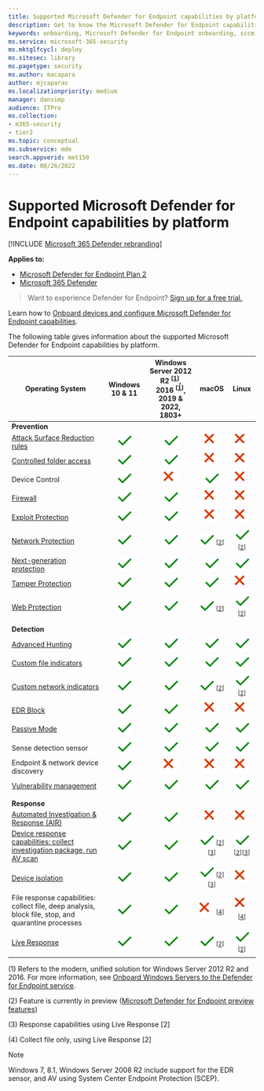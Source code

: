 ```yaml
---
title: Supported Microsoft Defender for Endpoint capabilities by platform
description: Get to know the Microsoft Defender for Endpoint capabilities supported for Windows 10 devices, servers, and non-Windows devices.
keywords: onboarding, Microsoft Defender for Endpoint onboarding, sccm, group policy, mdm, local script, detection test
ms.service: microsoft-365-security
ms.mktglfcycl: deploy
ms.sitesec: library
ms.pagetype: security
ms.author: macapara
author: mjcaparas
ms.localizationpriority: medium
manager: dansimp
audience: ITPro
ms.collection:
- m365-security
- tier2
ms.topic: conceptual
ms.subservice: mde
search.appverid: met150
ms.date: 08/26/2022
---
```


# Supported Microsoft Defender for Endpoint capabilities by platform

[!INCLUDE [Microsoft 365 Defender rebranding](../../includes/microsoft-defender.md)]

**Applies to:**
- [Microsoft Defender for Endpoint Plan 2](https://go.microsoft.com/fwlink/p/?linkid=2154037)
- [Microsoft 365 Defender](https://go.microsoft.com/fwlink/?linkid=2118804)

> Want to experience Defender for Endpoint? [Sign up for a free trial.](https://signup.microsoft.com/create-account/signup?products=7f379fee-c4f9-4278-b0a1-e4c8c2fcdf7e&ru=https://aka.ms/MDEp2OpenTrial?ocid=docs-wdatp-onboardconfigure-abovefoldlink)

Learn how to [Onboard devices and configure Microsoft Defender for Endpoint capabilities](onboard-configure.md).

The following table gives information about the supported Microsoft Defender for Endpoint capabilities by platform.

|Operating System|Windows 10 & 11|Windows Server 2012 R2 <sup>[[1](#fn1)]</sup>, <br> 2016 <sup>[[1](#fn1)]</sup>, <br> 2019 & 2022, <br> 1803+|macOS|Linux|
|---|:---:|:---:|:---:|:---:|
|**Prevention**|||||
|[Attack Surface Reduction rules](attack-surface-reduction.md)|![Yes.](images/svg/check-yes.svg)|![Yes.](images/svg/check-yes.svg)|![No](images/svg/check-no.svg)|![No](images/svg/check-no.svg)|
|[Controlled folder access](controlled-folders.md)|![Yes.](images/svg/check-yes.svg)|![Yes.](images/svg/check-yes.svg)|![No](images/svg/check-no.svg)|![No](images/svg/check-no.svg)|
|Device Control|![Yes.](images/svg/check-yes.svg)|![No](images/svg/check-no.svg)|![Yes.](images/svg/check-yes.svg)|![No](images/svg/check-no.svg)|
|[Firewall](host-firewall-reporting.md)|![Yes.](images/svg/check-yes.svg)|![Yes.](images/svg/check-yes.svg)|![No](images/svg/check-no.svg)|![No](images/svg/check-no.svg)|
|[Exploit Protection](exploit-protection.md)|![Yes.](images/svg/check-yes.svg)|![Yes.](images/svg/check-yes.svg)|![No](images/svg/check-no.svg)|![No](images/svg/check-no.svg)|
|[Network Protection](network-protection.md)|![Yes.](images/svg/check-yes.svg)|![Yes.](images/svg/check-yes.svg)|![Yes.](images/svg/check-yes.svg) <sup>[[2](#fn2)]</sup>|![Yes.](images/svg/check-yes.svg) <sup>[[2](#fn2)]</sup>|
|[Next-generation protection](next-generation-protection.md)|![Yes.](images/svg/check-yes.svg)|![Yes.](images/svg/check-yes.svg)|![Yes.](images/svg/check-yes.svg)|![Yes.](images/svg/check-yes.svg)|
|[Tamper Protection](prevent-changes-to-security-settings-with-tamper-protection.md)|![Yes.](images/svg/check-yes.svg)|![Yes.](images/svg/check-yes.svg)|![Yes.](images/svg/check-yes.svg)|![No](images/svg/check-no.svg)|
|[Web Protection](web-protection-overview.md)|![Yes.](images/svg/check-yes.svg)|![Yes.](images/svg/check-yes.svg)|![Yes.](images/svg/check-yes.svg) <sup>[[2](#fn2)]</sup>|![Yes.](images/svg/check-yes.svg) <sup>[[2](#fn2)]</sup>|
||||||
|**Detection**|||||
|[Advanced Hunting](../defender/advanced-hunting-overview.md)|![Yes.](images/svg/check-yes.svg)|![Yes.](images/svg/check-yes.svg)|![Yes.](images/svg/check-yes.svg)|![Yes.](images/svg/check-yes.svg)|
|[Custom file indicators](indicator-file.md)|![Yes.](images/svg/check-yes.svg)|![Yes.](images/svg/check-yes.svg)|![Yes.](images/svg/check-yes.svg)|![Yes.](images/svg/check-yes.svg)|
|[Custom network indicators](indicator-ip-domain.md)|![Yes.](images/svg/check-yes.svg)|![Yes.](images/svg/check-yes.svg)|![Yes.](images/svg/check-yes.svg) <sup>[[2](#fn2)]</sup>|![Yes.](images/svg/check-yes.svg) <sup>[[2](#fn2)]</sup>|
|[EDR Block](edr-in-block-mode.md)|![Yes.](images/svg/check-yes.svg)|![Yes.](images/svg/check-yes.svg)|![No](images/svg/check-no.svg)|![No](images/svg/check-no.svg)|
|[Passive Mode](microsoft-defender-antivirus-compatibility.md)|![Yes.](images/svg/check-yes.svg)|![Yes.](images/svg/check-yes.svg)|![Yes.](images/svg/check-yes.svg)|![Yes.](images/svg/check-yes.svg)|
|Sense detection sensor|![Yes.](images/svg/check-yes.svg)|![Yes.](images/svg/check-yes.svg)|![Yes.](images/svg/check-yes.svg)|![Yes.](images/svg/check-yes.svg)|
|Endpoint & network device discovery|![Yes.](images/svg/check-yes.svg)|![No](images/svg/check-no.svg)|![No](images/svg/check-no.svg)|![No](images/svg/check-no.svg)|
|[Vulnerability management](../defender-vulnerability-management/defender-vulnerability-management.md)|![Yes.](images/svg/check-yes.svg)|![Yes.](images/svg/check-yes.svg)|![Yes.](images/svg/check-yes.svg)|![Yes.](images/svg/check-yes.svg)|
||||||
|**Response**|||||
|[Automated Investigation & Response (AIR)](automated-investigations.md)|![Yes.](images/svg/check-yes.svg)|![Yes.](images/svg/check-yes.svg)|![No](images/svg/check-no.svg)|![No](images/svg/check-no.svg)|
|[Device response capabilities: collect investigation package, run AV scan](respond-machine-alerts.md)|![Yes.](images/svg/check-yes.svg)|![Yes.](images/svg/check-yes.svg)|![Yes.](images/svg/check-yes.svg) <sup>[[2](#fn2)][[3](#fn3)]</sup>|![Yes.](images/svg/check-yes.svg) <sup>[[2](#fn2)][[3](#fn3)]</sup>|
|[Device isolation](respond-machine-alerts.md)|![Yes.](images/svg/check-yes.svg)|![Yes.](images/svg/check-yes.svg)|![Yes.](images/svg/check-yes.svg) <sup>[[2](#fn2)][[3](#fn3)]</sup>|![Yes (public preview)](images/svg/check-no.svg)|
|File response capabilities: collect file, deep analysis, block file, stop, and quarantine processes|![Yes.](images/svg/check-yes.svg)|![Yes.](images/svg/check-yes.svg)|![No](images/svg/check-no.svg) <sup>[[4](#fn4)]</sup>|![No](images/svg/check-no.svg) <sup>[[4](#fn4)]</sup>|
|[Live Response](live-response.md)|![Yes.](images/svg/check-yes.svg)|![Yes.](images/svg/check-yes.svg)|![Yes.](images/svg/check-yes.svg) <sup>[[2](#fn2)]</sup>|![Yes.](images/svg/check-yes.svg) <sup>[[2](#fn2)]</sup>|

(<a id="fn1">1</a>) Refers to the modern, unified solution for Windows Server 2012 R2 and 2016. For more information, see [Onboard Windows Servers to the Defender for Endpoint service](configure-server-endpoints.md).

(<a id="fn2">2</a>) Feature is currently in preview ([Microsoft Defender for Endpoint preview features](preview.md))

(<a id="fn3">3</a>) Response capabilities using Live Response [2]

(<a id="fn4">4</a>) Collect file only, using Live Response [2]

> [!NOTE]
> Windows 7, 8.1, Windows Server 2008 R2 include support for the EDR sensor, and AV using System Center Endpoint Protection (SCEP).
